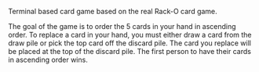 Terminal based card game based on the real Rack-O card game.

The goal of the game is to order the 5 cards in your hand in 
ascending order. To replace a card in your hand, you must
either draw a card from the draw pile or pick the top card
off the discard pile. The card you replace will be placed at 
the top of the discard pile. The first person to have their
cards in ascending order wins.
